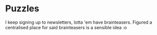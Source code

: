 # Puzzles

I keep signing up to newsletters, lotta 'em have brainteasers. Figured a centralised place for said brainteasers is a sensible idea :o 
